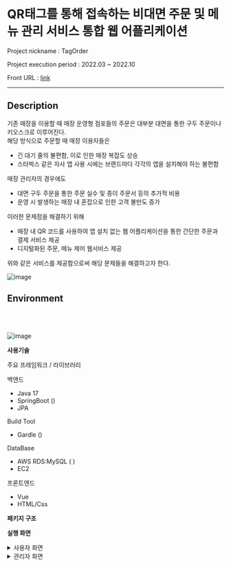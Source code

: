 # QR태그를 통해 접속하는 비대면 주문 및 메뉴 관리 서비스 통합 웹 어플리케이션

Project nickname : TagOrder

Project execution period : 2022.03 ~ 2022.10

Front URL : [link](https://github.com/dyunames21/TagOrder_Front.git)


---

## Description

기존 매장을 이용할 때 매장 운영형 점포들의 주문은 대부분 대면을 통한 구두 주문이나 키오스크로 이루어진다. 
<br/>해당 방식으로 주문할 때 매장 이용자들은 

   + 긴 대기 줄의 불편함, 이로 인한 매장 복잡도 상승
   + 스타벅스 같은 자사 앱 사용 시에는 브랜드마다 각각의 앱을 설치해야 하는 불편함
 
 매장 관리자의 경우에도

  + 대면 구두 주문을 통한 주문 실수 및 종이 주문서 등의 추가적 비용
  + 운영 시 발생하는 매장 내 혼잡으로 인한 고객 불만도 증가

이러한 문제점을 해결하기 위해

 + 매장 내 QR 코드를 사용하여 앱 설치 없는 웹 어플리케이션을 통한 간단한 주문과 결제 서비스 제공
 + 디지털화된 주문, 메뉴 제어 웹서비스 제공

위와 같은 서비스를 제공함으로써 해당 문제들을 해결하고자 한다.


 ![image](https://user-images.githubusercontent.com/50948044/226090666-607432ab-3322-4986-9981-215dd9d82dbc.png)
 
 
 
 ## Environment
 <br/>
 <br/>
 
![image](https://user-images.githubusercontent.com/50948044/226091719-b454aaf0-7c7f-402a-874b-1bdf7e227468.png)


 **사용기술**
 
 주요 프레임워크 / 라이브러리
 
 백앤드
 + Java 17
 + SpringBoot ()
 + JPA
  
 Build Tool
 + Gardle ()
 
 DataBase
 + AWS RDS:MySQL ( )
 + EC2
 
 프론트엔드
 + Vue
 + HTML/Css
 

**패키지 구조**

 **실행 화면**

<details>
    <summary>사용자 화면</summary>
    로그인 화면</br>
    <img src="https://user-images.githubusercontent.com/50948044/226091804-b2ddd129-0149-417f-b35f-d1bee3830136.png", width="500px"></br>
    주문 진행</br>
    <img src="https://user-images.githubusercontent.com/50948044/226091829-c1038776-f71f-4532-9822-a86e538f92a3.png", width="600px"></br>
    주문 결제진행</br>
    <img src="https://user-images.githubusercontent.com/50948044/226091861-cef1d53d-1990-4ad0-8008-2601f60eacb2.png", width="600px"></br>
    주문 완료시 문자 발송</br>
    <img src="https://user-images.githubusercontent.com/50948044/226093437-2cdcb6fd-f4b8-40f6-b23d-bf4f4800dc62.png", width="600px"></br>
   
</details>

<details>
    <summary>관리자 화면</summary>
    현재 주문 리스트</br>
    <img src="https://user-images.githubusercontent.com/50948044/226093347-2fe104ec-03a3-476e-bd9f-26f8e1c7d571.png", width="500px"></br>
    메뉴 실시간 CRUD</br>
    <img src="https://user-images.githubusercontent.com/50948044/226093387-399ff5eb-1b11-469c-b349-36433c9680a5.png", width="600px"></br>
    
</details>





